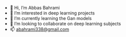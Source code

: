 - 👋 Hi, I’m Abbas Bahrami
- 👀 I’m interested in deep learning projects
- 🌱 I’m currently learning the Gan models
- 💞️ I’m looking to collaborate on deep learning subjects
- 📫 abahrami338@gmail.com

<!---
abahrami338/abahrami338 is a ✨ special ✨ repository because its `README.md` (this file) appears on your GitHub profile.
You can click the Preview link to take a look at your changes.
--->
